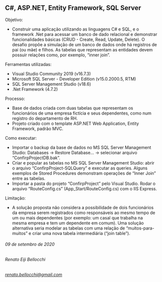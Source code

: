 ## C#, ASP.NET, Entity Framework, SQL Server

Objetivo:
* Construir uma aplicação utilizando as linguagens C# e SQL, e o framework .Net para acessar um banco de dado relacional e demonstrar funcionalidades básicas (CRUD - Create, Read, Update, Delete).
O desafio propõe a simulação de um banco de dados onde há registros de pai (ou mãe) e filhos. As tabelas que representam as entidades devem possuir relações como, por exemplo, “inner join”.

Ferramentas utilizadas:
* Visual Studio Community 2019 (v16.7.3)
* Microsoft SQL Server - Developer Edition (v15.0.2000.5, RTM)
* SQL Server Management Studio (v18.6)
* .Net Framework (4.7.2)

Processo:
* Base de dados criada com duas tabelas que representam os funcionários de uma empresa fictícia e seus dependentes, como num registro do departamento de RH.
* Projeto criado com o template ASP.NET Web Application, Entity Framework, padrão MVC.

Como executar:
* Importar o backup da base de dados no MS SQL Server Management Studio: Databases -> Restore Database… -> selecionar arquivo “ConfirpProjectDB.bak”.
* Criar e popular as tabelas no MS SQL Server Management Studio: abrir o arquivo “ConfirpProject-SQLQuery” e executar as queries. Alguns exemplos de Stored Procedures demonstram operações de “Inner Join” entre as tabelas.
* Importar a pasta do projeto “ConfirpProject” pelo Visual Studio. Rodar o arquivo “RouteConfig.cs” (App_Start/RouteConfig.cs) com o IIS Express.

Limitação:
* A solução proposta não considera a possibilidade de dois funcionários da empresa serem registrados como responsáveis ao mesmo tempo de um ou mais dependentes (por exemplo: um casal que trabalha na mesma empresa e tem um dependente em comum). Uma solução alternativa seria modelar as tabelas com uma relação de “muitos-para-muitos” e criar uma nova tabela intermediária (“join table”).
 
 
 
  
  
###### 09 de setembro de 2020
 
###### Renato Eiji Bellocchi
###### renato.bellocchi@gmail.com
